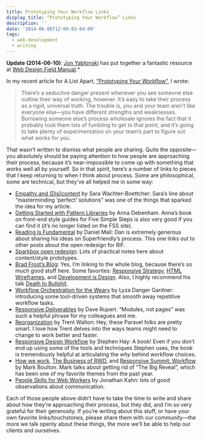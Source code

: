 ```yaml
---
title: Prototyping Your Workflow Links
display_title: “Prototyping Your Workflow” Links
description: ''
date: '2014-06-06T12:09:03-04:00'
tags:
  - web-development
  - writing
---
```

**Update (2014-06-10)**: [Jon Yablonski](http://twitter.com/JonYablonski) has put together a fantastic resource at [Web Design Field Manual](http://webfieldmanual.com/).*

In my recent article for A List Apart, [“Prototyping Your Workflow”](http://alistapart.com/article/prototyping-your-workflow), I wrote:

> There’s a seductive danger present whenever you see someone else outline their way of working, however. It’s easy to take their process as a rigid, universal truth. The trouble is, you and your team aren’t like everyone else—you have different strengths and weaknesses. Borrowing someone else’s process wholesale ignores the fact that it probably took them lots of fumbling to get to that point, and it’s going to take plenty of experimentation on your team’s part to figure out what works for you.

That wasn’t written to dismiss what people are sharing. Quite the opposite—you absolutely should be paying attention to how people are approaching their process, because it’s near-impossible to come up with something that works well all by yourself. So in that spirit, here’s a number of links to pieces that I keep returning to when I think about process. Some are philosophical, some are technical, but they’ve all helped me in some way:

- [Empathy and (Dis)content](http://www.sarawb.com/2014/03/28/empathy/) by Sara Wachter-Boettcher: Sara’s line about “masterminding ‘perfect’ solutions” was one of the things that sparked the idea for my article.
- [Getting Started with Pattern Libraries](http://alistapart.com/blog/post/getting-started-with-pattern-libraries) by Anna Debenham. Anna’s book on front-end style guides for Five Simple Steps is also very good if you can find it (it’s no longer listed on the FSS site).
- [Reading Is Fundamental](http://www.danielmall.com/articles/rif-kickoff/) by Daniel Mall: Dan is extremely generous about sharing his ideas on Superfriendly’s process. This one links out to other posts about the open redesign for RIF.
- [Sparkbox open redesign](http://building.seesparkbox.com/): Lots of practical notes here about content/style prototypes.
- [Brad Frost’s Blog](http://bradfrostweb.com/blog/): Yes, I’m linking to the whole blog, because there’s so much good stuff here. Some favorites: [Responsive Strategy](http://bradfrostweb.com/blog/post/responsive-strategy/), [HTML Wireframes](http://bradfrostweb.com/blog/post/html-wireframes/), and [Development is Design](http://bradfrostweb.com/blog/post/development-is-design/). Also, I highly recommend his talk [Death to Bullshit](http://bradfrostweb.com/blog/post/death-to-bullshit-at-creative-mornings/).
- [Workflow Orchestration for the Weary](http://alistapart.com/column/workflow-orchestration-for-the-wary) by Lyza Danger Gardner: introducing some tool-driven systems that smooth away repetitive workflow tasks.
- [Responsive Deliverables](http://daverupert.com/2013/04/responsive-deliverables/) by Dave Rupert. “Modules, not pages” was such a helpful phrase for my colleagues and me.
- [Reorganization](http://trentwalton.com/2013/04/10/reorganization/) by Trent Walton: Hey, these Paravel folks are pretty smart. I love how Trent delves into the ways teams might need to change to work better and faster.
- [Responsive Design Workflow](http://responsivedesignworkflow.com/) by Stephen Hay: A book! Even if you don’t end up using some of the tools and techniques Stephen uses, the book is tremendously helpful at articulating the *why* behind workflow choices.
- [How we work](http://markboulton.co.uk/journal/how-we-work), [The Business of RWD](http://markboulton.co.uk/journal/thebusinessofrwd), and [Responsive Summit: Workflow](http://markboulton.co.uk/journal/responsive-summit-workflow) by Mark Boulton. Mark talks about getting rid of “The Big Reveal”, which has been one of my favorite themes from the past year.
- [People Skills for Web Workers](http://alistapart.com/article/people-skills-for-web-workers) by Jonathan Kahn: lots of good observations about communication.

Each of those people above didn’t have to take the time to write and share about how they’re approaching their process, but they did, and I’m so very grateful for their generosity. If you’re writing about this stuff, or have your own favorite links/touchstones, please share them with our community—the more we talk openly about these things, the more we’ll be able to help our clients and ourselves.
